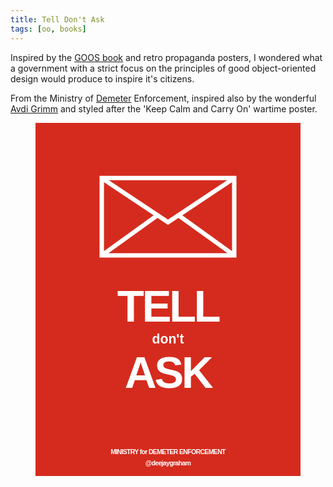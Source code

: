 ```yaml
---
title: Tell Don't Ask
tags: [oo, books]
---
```


Inspired by the [GOOS book](http://www.amazon.co.uk/Growing-Object-Oriented-Software-Guided-Signature/dp/0321503627)
and retro propaganda posters, I wondered what a government with a strict
focus on the principles of good object-oriented design would produce to inspire
it's citizens.

From the Ministry of [Demeter](https://en.wikipedia.org/wiki/Law_of_Demeter) Enforcement, inspired 
also by the wonderful [Avdi Grimm](https://avdi.codes/demeter-its-not-just-a-good-idea-its-the-law/) and 
styled after the 'Keep Calm and Carry On' wartime poster.

<figure class="image" style="width=50%" >
<svg viewBox="0 0 1200 1600" xmlns="http://www.w3.org/2000/svg" role="img">
<style>
.pillar-box {
  fill: #d52b1e;
}
.tiny {
font: bold 30px sans-serif;
text-anchor: middle;
letter-spacing: -2px;
}
.small {
font: bold 60px sans-serif;
text-anchor: middle;
}
.heavy {
font: bold 200px sans-serif;
text-anchor: middle;
letter-spacing: -10px;
}
.envelope {
fill:none;
stroke:white;
stroke-width:20
}
</style>
<rect width="100%" height="100%" class="pillar-box" />
<polyline points="300,250 300,600 900,600 900,250 290,250" class="envelope" />
<polyline points="300,250 600,450 900,250" class="envelope" />
<polyline points="300,600 550,420" class="envelope" />
<polyline points="900,600 650,420" class="envelope" />
<text x="600" y="900" class="heavy" fill="white">TELL</text>
<text x="600" y="1000" class="small" fill="white">don't</text>
<text x="600" y="1200" class="heavy" fill="white">ASK</text>
<text x="600" y="1500" class="tiny" fill="white">MINISTRY for DEMETER ENFORCEMENT</text>
<text x="600" y="1550" class="tiny" fill="white">@deejaygraham</text>
</svg>
</figure>
